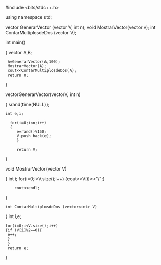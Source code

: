 #include <bits/stdc++.h>

using namespace std;

vector <int> GenerarVector (vector <int> V, int n);
void MostrarVector(vector <int> v);
int ContarMultiplosdeDos (vector<int> V);

int main()

   {
   	 vector<int> A,B;
   	 
   	 A=GenerarVector(A,100);
   	 MostrarVector(A);
   	 cout<<ContarMultiplosdeDos(A);
   	 return 0;
   }
   
   vector<int>GenerarVector(vector<int>V, int n)
   
   {
   	srand(time(NULL));
   	
   	int e,i;
   	  
   	  for(i=0;i<n;i++)
   	  {
   	  	 e=rand()%150;
   	  	 V.push_back(e);
		 }
		 
		 return V;
   }
   
   void MostrarVector(vector <int> V)
   
   {
   	 int i;
   	    for(i=0;i<V.size();i++)
   	    {cout<<V[i]<<"/";}
   	    
   	    cout<<endl;
   }
    
    int ContarMultiplosdeDos (vector<int> V)
   {
 	int i,e;
 
 	for(i=0;i<V.size();i++)
 	{if (V[i]%2==0){
     e++;
	 }
	 }
	 return e;
   }
